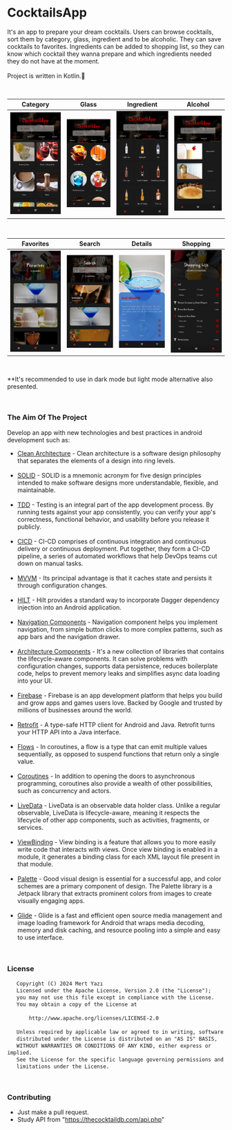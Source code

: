 # CocktailsApp

It's an app to prepare your dream cocktails. Users can browse cocktails, sort them by category, glass, ingredient and to be alcoholic. They can save cocktails to favorites. Ingredients can be added to shopping list, so they can know which cocktail they wanna prepare and which ingredients needed they do not have at the moment.<br /><br />
Project is written in Kotlin.💯

<br />

| Category | Glass | Ingredient | Alcohol |
|------|------|------|------|
| <img src="screenshots/category_dark_portrait.jpg" width="205"> | <img src="screenshots/glass_dark_portrait.jpg" width="205"> | <img src="screenshots/ingredient_dark_portrait.jpg" width="205"> | <img src="screenshots/alcohol_dark_portrait.jpg" width="205"> |


<br />

| Favorites | Search | Details | Shopping |
|------|------|------|------|
| <img src="screenshots/favorites_dark_portrait.jpg" width="205"> | <img src="screenshots/search_dark_portrait.jpg" width="205"> | <img src="screenshots/details_dark_portrait.jpg" width="205">   | <img src="screenshots/shopping_list_dark_portrait.jpg" width="205"> |

<br />

**It's recommended to use in dark mode but light mode alternative also presented.

<br />

### The Aim Of The Project
Develop an app with new technologies and best practices in android development such as:
- [Clean Architecture](https://medium.com/android-dev-hacks/detailed-guide-on-android-clean-architecture-9eab262a9011) - Clean architecture is a software design philosophy that separates the elements of a design into ring levels.<br /><br />
- [SOLID](https://medium.com/the-android-caf%C3%A9/solid-principles-the-kotlin-way-ff717c0d60da) - SOLID is a mnemonic acronym for five design principles intended to make software designs more understandable, flexible, and maintainable.<br /><br />
- [TDD](https://developer.android.com/training/testing/fundamentals) - Testing is an integral part of the app development process. By running tests against your app consistently, you can verify your app's correctness, functional behavior, and usability before you release it publicly.<br /><br />
- [CICD](https://resources.github.com/ci-cd) - CI-CD comprises of continuous integration and continuous delivery or continuous deployment. Put together, they form a CI-CD pipeline, a series of automated workflows that help DevOps teams cut down on manual tasks.<br /><br />
- [MVVM](https://developer.android.com/topic/libraries/architecture/viewmodel) - Its principal advantage is that it caches state and persists it through configuration changes.<br /><br />
- [HILT](https://dagger.dev/hilt) - Hilt provides a standard way to incorporate Dagger dependency injection into an Android application.<br /><br />
- [Navigation Components](https://developer.android.com/guide/navigation/navigation-getting-started) - Navigation component helps you implement navigation, from simple button clicks to more complex patterns, such as app bars and the navigation drawer.<br /><br />
- [Architecture Components](https://developer.android.com/topic/libraries/architecture) - It's a new collection of libraries that contains the lifecycle-aware components. It can solve problems with configuration changes, supports data persistence, reduces boilerplate code, helps to prevent memory leaks and simplifies async data loading into your UI.<br /><br />
- [Firebase](https://firebase.google.com) - Firebase is an app development platform that helps you build and grow apps and games users love. Backed by Google and trusted by millions of businesses around the world.<br /><br />
- [Retrofit](https://square.github.io/retrofit) - A type-safe HTTP client for Android and Java. Retrofit turns your HTTP API into a Java interface.<br /><br />
- [Flows](https://developer.android.com/kotlin/flow) - In coroutines, a flow is a type that can emit multiple values sequentially, as opposed to suspend functions that return only a single value.<br /><br />
- [Coroutines](https://kotlinlang.org/docs/reference/coroutines-overview.html) - In addition to opening the doors to asynchronous programming, coroutines also provide a wealth of other possibilities, such as concurrency and actors.<br /><br />
- [LiveData](https://developer.android.com/topic/libraries/architecture/livedata) - LiveData is an observable data holder class. Unlike a regular observable, LiveData is lifecycle-aware, meaning it respects the lifecycle of other app components, such as activities, fragments, or services.<br /><br />
- [ViewBinding](https://developer.android.com/topic/libraries/view-binding) - View binding is a feature that allows you to more easily write code that interacts with views. Once view binding is enabled in a module, it generates a binding class for each XML layout file present in that module.<br /><br />
- [Palette](https://developer.android.com/develop/ui/views/graphics/palette-colors) - Good visual design is essential for a successful app, and color schemes are a primary component of design. The Palette library is a Jetpack library that extracts prominent colors from images to create visually engaging apps.<br /><br />
- [Glide](https://github.com/bumptech/glide) - Glide is a fast and efficient open source media management and image loading framework for Android that wraps media decoding, memory and disk caching, and resource pooling into a simple and easy to use interface.

<br />

### License
```
   Copyright (C) 2024 Mert Yazı
   Licensed under the Apache License, Version 2.0 (the "License");
   you may not use this file except in compliance with the License.
   You may obtain a copy of the License at

       http://www.apache.org/licenses/LICENSE-2.0

   Unless required by applicable law or agreed to in writing, software
   distributed under the License is distributed on an "AS IS" BASIS,
   WITHOUT WARRANTIES OR CONDITIONS OF ANY KIND, either express or implied.
   See the License for the specific language governing permissions and
   limitations under the License.
```
<br />

### Contributing
- Just make a pull request.
- Study API from "https://thecocktaildb.com/api.php"
